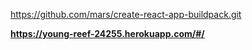 https://github.com/mars/create-react-app-buildpack.git



**https://young-reef-24255.herokuapp.com/#/**
